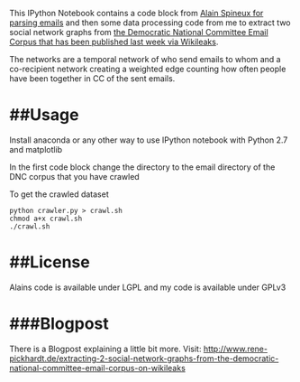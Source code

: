 This IPython Notebook contains a code block from [Alain Spineux for parsing emails](http://blog.magiksys.net/parsing-email-using-python-content) and then some data processing code from me to extract two social network graphs from [the Democratic National Committee Email Corpus that has been published last week via Wikileaks](https://www.wikileaks.org/dnc-emails/).

The networks are a temporal network of who send emails to whom and a co-recipient network creating a weighted edge counting how often people have been together in CC of the sent emails.

##Usage
========
Install anaconda or any other way to use IPython notebook with Python 2.7 and matplotlib

In the first code block change the directory to the email directory of the DNC corpus that you have crawled

To get the crawled dataset
```
python crawler.py > crawl.sh
chmod a+x crawl.sh
./crawl.sh
```


##License
=======

Alains code is available under LGPL and my code is available under GPLv3

###Blogpost
========

There is a Blogpost explaining a little bit more. Visit: http://www.rene-pickhardt.de/extracting-2-social-network-graphs-from-the-democratic-national-committee-email-corpus-on-wikileaks